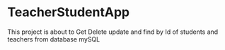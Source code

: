 # TeacherStudentApp
This project is about to Get Delete update and find by Id of students and teachers from database mySQL

